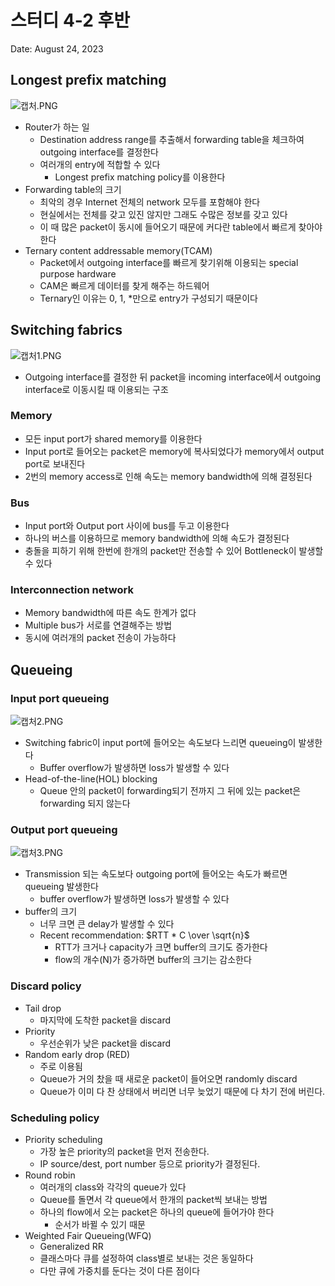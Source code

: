 # 스터디 4-2 후반

Date: August 24, 2023

## Longest prefix matching

![캡처.PNG](%E1%84%89%E1%85%B3%E1%84%90%E1%85%A5%E1%84%83%E1%85%B5%204-2%20%E1%84%92%E1%85%AE%E1%84%87%E1%85%A1%E1%86%AB%20f853ca2234254ce3913cbf353766bc95/%25EC%25BA%25A1%25EC%25B2%2598.png)

- Router가 하는 일
    - Destination address range를 추출해서 forwarding table을 체크하여 outgoing interface를 결정한다
    - 여러개의 entry에 적합할 수 있다
        - Longest prefix matching policy를 이용한다
- Forwarding table의 크기
    - 최악의 경우 Internet 전체의 network 모두를 포함해야 한다
    - 현실에서는 전체를 갖고 있진 않지만 그래도 수많은 정보를 갖고 있다
    - 이 때 많은 packet이 동시에 들어오기 때문에 커다란 table에서 빠르게 찾아야 한다
- Ternary content addressable memory(TCAM)
    - Packet에서 outgoing interface를 빠르게 찾기위해 이용되는 special purpose hardware
    - CAM은 빠르게 데이터를 찾게 해주는 하드웨어
    - Ternary인 이유는 0, 1, *만으로 entry가 구성되기 때문이다

## Switching fabrics

![캡처1.PNG](%E1%84%89%E1%85%B3%E1%84%90%E1%85%A5%E1%84%83%E1%85%B5%204-2%20%E1%84%92%E1%85%AE%E1%84%87%E1%85%A1%E1%86%AB%20f853ca2234254ce3913cbf353766bc95/%25EC%25BA%25A1%25EC%25B2%25981.png)

- Outgoing interface를 결정한 뒤 packet을 incoming interface에서 outgoing interface로 이동시킬 때 이용되는 구조

### Memory

- 모든 input port가 shared memory를 이용한다
- Input port로 들어오는 packet은 memory에 복사되었다가 memory에서 output port로 보내진다
- 2번의 memory access로 인해 속도는 memory bandwidth에 의해 결정된다

### Bus

- Input port와 Output port 사이에 bus를 두고 이용한다
- 하나의 버스를 이용하므로 memory bandwidth에 의해 속도가 결정된다
- 충돌을 피하기 위해 한번에 한개의 packet만 전송할 수 있어 Bottleneck이 발생할 수 있다

### Interconnection network

- Memory bandwidth에 따른 속도 한계가 없다
- Multiple bus가 서로를 연결해주는 방법
- 동시에 여러개의 packet 전송이 가능하다

## Queueing

### Input port queueing

![캡처2.PNG](%E1%84%89%E1%85%B3%E1%84%90%E1%85%A5%E1%84%83%E1%85%B5%204-2%20%E1%84%92%E1%85%AE%E1%84%87%E1%85%A1%E1%86%AB%20f853ca2234254ce3913cbf353766bc95/%25EC%25BA%25A1%25EC%25B2%25982.png)

- Switching fabric이 input port에 들어오는 속도보다 느리면 queueing이 발생한다
    - Buffer overflow가 발생하면 loss가 발생할 수 있다
- Head-of-the-line(HOL) blocking
    - Queue 안의 packet이 forwarding되기 전까지 그 뒤에 있는 packet은 forwarding 되지 않는다

### Output port queueing

![캡처3.PNG](%E1%84%89%E1%85%B3%E1%84%90%E1%85%A5%E1%84%83%E1%85%B5%204-2%20%E1%84%92%E1%85%AE%E1%84%87%E1%85%A1%E1%86%AB%20f853ca2234254ce3913cbf353766bc95/%25EC%25BA%25A1%25EC%25B2%25983.png)

- Transmission 되는 속도보다 outgoing port에 들어오는 속도가 빠르면 queueing 발생한다
    - buffer overflow가 발생하면 loss가 발생할 수 있다
- buffer의 크기
    - 너무 크면 큰 delay가 발생할 수 있다
    - Recent recommendation: $RTT * C \over \sqrt{n}$
        - RTT가 크거나 capacity가 크면 buffer의 크기도 증가한다
        - flow의 개수(N)가 증가하면 buffer의 크기는 감소한다

### Discard policy

- Tail drop
    - 마지막에 도착한 packet을 discard
- Priority
    - 우선순위가 낮은 packet을 discard
- Random early drop (RED)
    - 주로 이용됨
    - Queue가 거의 찼을 때 새로운 packet이 들어오면 randomly discard
    - Queue가 이미 다 찬 상태에서 버리면 너무 늦었기 때문에 다 차기 전에 버린다.

### Scheduling policy

- Priority scheduling
    - 가장 높은 priority의 packet을 먼저 전송한다.
    - IP source/dest, port number 등으로 priority가 결정된다.
- Round robin
    - 여러개의 class와 각각의 queue가 있다
    - Queue를 돌면서 각 queue에서 한개의 packet씩 보내는 방법
    - 하나의 flow에서 오는 packet은 하나의 queue에 들어가야 한다
        - 순서가 바뀔 수 있기 때문
- Weighted Fair Queueing(WFQ)
    - Generalized RR
    - 클래스마다 큐를 설정하여 class별로 보내는 것은 동일하다
    - 다만 큐에 가중치를 둔다는 것이 다른 점이다